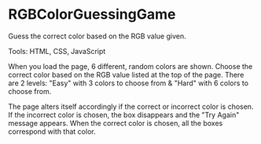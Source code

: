 # RGBColorGuessingGame

Guess the correct color based on the RGB value given.

Tools: HTML, CSS, JavaScript

When you load the page, 6 different, random colors are shown. Choose the correct color based on the RGB value listed at the top of the page. 
There are 2 levels: "Easy" with 3 colors to choose from & "Hard" with 6 colors to choose from.

The page alters itself accordingly if the correct or incorrect color is chosen. If the incorrect color is chosen, the box disappears and the "Try Again" message appears. When the correct color is chosen, all the boxes correspond with that color.
